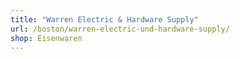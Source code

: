 ```yaml
---
title: "Warren Electric & Hardware Supply"
url: /boston/warren-electric-und-hardware-supply/
shop: Eisenwaren
---
```

